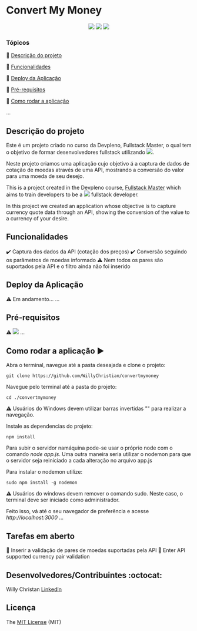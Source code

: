 <h1>Convert My Money</h1>

<p align="center">
    <img src="https://img.shields.io/badge/EJS-Tamplate-success" />
    <img src="https://img.shields.io/badge/Express-Framework-success"/>
    <img src="https://img.shields.io/badge/Language-Javascript-yellow"/>
</p>

### Tópicos

:small_blue_diamond: [Descrição do projeto](#descrição-do-projeto)

:small_blue_diamond: [Funcionalidades](#funcionalidades)

:small_blue_diamond: [Deploy da Aplicação](#deploy-da-aplicação-dash)

:small_blue_diamond: [Pré-requisitos](#pré-requisitos)

:small_blue_diamond: [Como rodar a aplicação](#como-rodar-a-aplicação-arrow_forward)

...

## Descrição do projeto

<p align="justify">
Este é um projeto criado no curso da Devpleno, Fullstack Master, o qual tem o objetivo de formar desenvolvedores
fullstack utilizando <img src="https://img.shields.io/badge/Linguagem-Javascript-yellow"/>.

Neste projeto criamos uma aplicação cujo objetivo á a captura de dados de cotação de moedas através de uma API,
mostrando a conversão do valor para uma moeda de seu desejo.

This is a project created in the Devpleno course, [Fullstack Master](https://go.devpleno.com/fsm)
which aims to train developers to be a <img src="https://img.shields.io/badge/Language-Javascript-yellow"/> fullstack developer.

In this project we created an application whose objective is to capture currency quote data through an API,
showing the conversion of the value to a currency of your desire.

</p>

## Funcionalidades

:heavy_check_mark: Captura dos dados da API (cotação dos preços)
:heavy_check_mark: Conversão seguindo os parâmetros de moedas informado
:warning: Nem todos os pares são suportados pela API e o filtro ainda não foi inserido

## Deploy da Aplicação

:warning: Em andamento...
...

## Pré-requisitos

:warning: [<img src="https://img.shields.io/badge/Node-%3C14.17-green"/>](https://nodejs.org/en/download/)
...

## Como rodar a aplicação :arrow_forward:

Abra o terminal, navegue até a pasta deseajada e clone o projeto:

```
git clone https://github.com/WillyChristian/convertmymoney
```

Navegue pelo terminal até a pasta do projeto:

```
cd ./convertmymoney
```

:warning: Usuários do Windows devem utilizar barras invertidas "\" para realizar a navegação.

Instale as dependencias do projeto:

```
npm install
```

Para subir o servidor namáquina pode-se usar o próprio node com o comando _node app.js_. Uma outra maneira seria utilizar
o nodemon para que o servidor seja reiniciado a cada alteração no arquivo app.js

Para instalar o nodemon utilize:

```
sudo npm install -g nodemon
```

:warning: Usuários do windows devem remover o comando sudo. Neste caso, o terminal deve ser iniciado como administrador.

Feito isso, vá até o seu navegador de preferência e acesse _http://localhost:3000_
...

## Tarefas em aberto

:memo: Inserir a validação de pares de moedas suportadas pela API
:memo: Enter API supported currency pair validation

## Desenvolvedores/Contribuintes :octocat:

Willy Christan
[LinkedIn](https://www.linkedin.com/in/willychristian/)

## Licença

The [MIT License]() (MIT)
